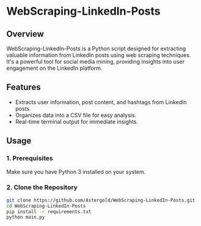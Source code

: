 # WebScraping-LinkedIn-Posts

## Overview
WebScraping-LinkedIn-Posts is a Python script designed for extracting valuable information from LinkedIn posts using web scraping techniques. It's a powerful tool for social media mining, providing insights into user engagement on the LinkedIn platform.

## Features
- Extracts user information, post content, and hashtags from LinkedIn posts.
- Organizes data into a CSV file for easy analysis.
- Real-time terminal output for immediate insights.

## Usage

### 1. Prerequisites
Make sure you have Python 3 installed on your system.

### 2. Clone the Repository
```bash
git clone https://github.com/Astergold/WebScraping-LinkedIn-Posts.git
cd WebScraping-LinkedIn-Posts
pip install -r requirements.txt
python main.py

